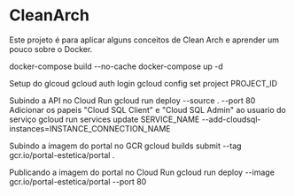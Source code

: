 # CleanArch

Este projeto é para aplicar alguns conceitos de Clean Arch e aprender um pouco sobre o Docker.

docker-compose build --no-cache
docker-compose up -d

Setup do glcoud
gcloud auth login
gcloud config set project PROJECT_ID

Subindo a API no Cloud Run
gcloud run deploy --source . --port 80
Adicionar os papeis "Cloud SQL Client" e "Cloud SQL Admin" ao usuario do serviço
gcloud run services update SERVICE_NAME --add-cloudsql-instances=INSTANCE_CONNECTION_NAME

Subindo a imagem do portal no GCR
gcloud builds submit --tag gcr.io/portal-estetica/portal .

Publicando a imagem do portal no Cloud Run
gcloud run deploy --image gcr.io/portal-estetica/portal --port 80

